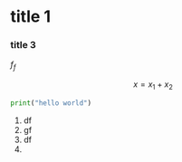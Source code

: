 # title 1

### title 3

$f_f$ 

$$
x = x_1 + x_2
$$
``` python
print("hello world")
```

1. df
2. gf
3. df
4. 
